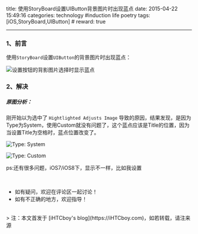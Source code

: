 title: 使用StoryBoard设置UIButton背景图片时出现蓝点
date: 2015-04-22 15:49:16
categories: technology #induction life poetry
tags: [iOS,StoryBoard,UIButton]  # <!--more-->
reward: true

---

### 1、前言
使用`StoryBoard`设置`UIButton`的背景图片时出现蓝点：

![设置按钮的背影图片选择时显示蓝点](http://upload-images.jianshu.io/upload_images/99517-96ebfde841239962.PNG)

<!--more-->
### 2、解决
##### 原图分析：
刚开始以为选中了 ``Hightlighted Adjusts Image`` 导致的原因，结果发现，是因为Type为System，使用Custom就没有问题了，这个蓝点应该是Title的位置，因为当设置Title为空格时，蓝点位置改变了。

![Type: System](http://upload-images.jianshu.io/upload_images/99517-0a4a01d27f09f9e5.png)

![Type: Custom](http://upload-images.jianshu.io/upload_images/99517-2ea0f2270eccba3f.png)

ps:还有很多问题，iOS7/iOS8下，显示不一样，比如我设置

<br>

- 如有疑问，欢迎在评论区一起讨论！
- 如有不正确的地方，欢迎指导！

<br>
> 注：本文首发于 [iHTCboy's blog](https://iHTCboy.com)，如若转载，请注来源



